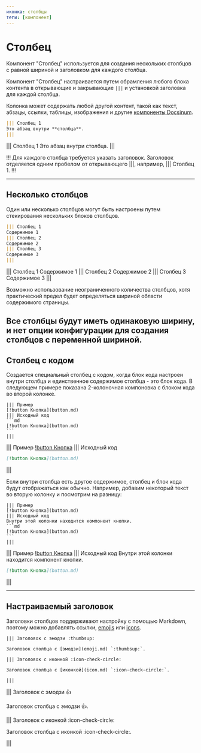 ```yaml
---
иконка: столбцы
теги: [компонент]
---
```

# Столбец

Компонент "Столбец" используется для создания нескольких столбцов с равной шириной и заголовком для каждого столбца.

Компонент "Столбец" настраивается путем обрамления любого блока контента в открывающие и закрывающие `|||` и установкой заголовка для каждой столбца.

Колонка может содержать любой другой контент, такой как текст, абзацы, ссылки, таблицы, изображения и другие [компоненты Docsinum](components.md).

```md
||| Столбец 1
Это абзац внутри **столбца**.
|||
```

||| Столбец 1
Это абзац внутри столбца.
|||

!!!
Для каждого столбца требуется указать заголовок. Заголовок отделяется одним пробелом от открывающего |||, например, ||| Столбец 1.
!!!

---

## Несколько столбцов

Один или несколько столбцов могут быть настроены путем стекирования нескольких блоков столбцов.

```md
||| Столбец 1
Содержимое 1
||| Столбец 2
Содержимое 2
||| Столбец 3
Содержимое 3
|||
```

||| Столбец 1
Содержимое 1
||| Столбец 2
Содержимое 2
||| Столбец 3
Содержимое 3
|||

Возможно использование неограниченного количества столбцов, хотя практический предел будет определяться шириной области содержимого страницы.

Все столбцы будут иметь одинаковую ширину, и нет опции конфигурации для создания столбцов с переменной шириной.
---

## Столбец с кодом

Создается специальный столбец с кодом, когда блок кода настроен внутри столбца и единственное содержимое столбца - это блок кода. В следующем примере показана 2-колоночная компоновка с блоком кода во второй колонке.

~~~
||| Пример
[!button Кнопка](button.md)
||| Исходный код
```md
[!button Кнопка](button.md)
```
|||
~~~

||| Пример
[!button Кнопка](button.md)
||| Исходный код
```md
[!button Кнопка](button.md)
```
|||

Если внутри столбца есть другое содержимое, столбец и блок кода будут отображаться как обычно. Например, добавим некоторый текст во вторую колонку и посмотрим на разницу:

~~~
||| Пример
[!button Кнопка](button.md)
||| Исходный код
Внутри этой колонки находится компонент кнопки.
```md
[!button Кнопка](button.md)
```
|||
~~~

||| Пример
[!button Кнопка](button.md)
||| Исходный код
Внутри этой колонки находится компонент кнопки.
```md
[!button Кнопка](button.md)
```
|||

---

## Настраиваемый заголовок

Заголовки столбцов поддерживают настройку с помощью Markdown, поэтому можно добавлять ссылки, [emojis](emoji.md) или [icons](icon.md).

~~~
||| Заголовок с эмодзи :thumbsup:

Заголовок столбца с [эмодзи](emoji.md) `:thumbsup:`.

||| Заголовок с иконкой :icon-check-circle:

Заголовок столбца с [иконкой](icon.md) `:icon-check-circle:`.

|||
~~~

||| Заголовок с эмодзи :thumbsup:

Заголовок столбца с эмодзи :thumbsup:.

||| Заголовок с иконкой :icon-check-circle:

Заголовок столбца с иконкой :icon-check-circle:.

|||
